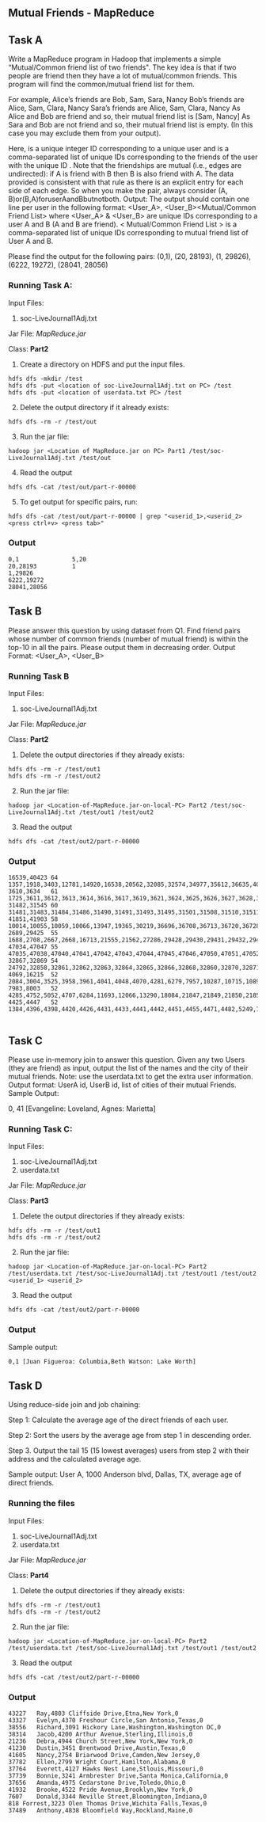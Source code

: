 ## Mutual Friends - MapReduce

## Task A
Write a MapReduce program in Hadoop that implements a simple “Mutual/Common friend list of two friends". The key idea is that if two people are friend then they have a lot of mutual/common friends. This program will find the common/mutual friend list for them.

For example,
Alice’s friends are Bob, Sam, Sara, Nancy Bob’s friends are Alice, Sam, Clara, Nancy Sara’s friends are Alice, Sam, Clara, Nancy
As Alice and Bob are friend and so, their mutual friend list is [Sam, Nancy]
As Sara and Bob are not friend and so, their mutual friend list is empty. (In this case you may exclude them from your output).

Here, <User> is a unique integer ID corresponding to a unique user and <Friends> is a
comma-separated list of unique IDs corresponding to the friends of the user with the unique ID <User>. Note that the friendships are mutual (i.e., edges are undirected): if A is friend with B then B is also friend with A. The data provided is consistent with that rule as there is an explicit entry for each side of each edge. So when you make the pair, always consider (A, B)or(B,A)foruserAandBbutnotboth.
Output: The output should contain one line per user in the following format:
<User_A>, <User_B><TAB><Mutual/Common Friend List>
where <User_A> & <User_B> are unique IDs corresponding to a user A and B (A and B are friend). < Mutual/Common Friend List > is a comma-separated list of unique IDs corresponding to mutual friend list of User A and B.


Please find the output for the following pairs:
(0,1), (20, 28193), (1, 29826), (6222, 19272), (28041, 28056)



### Running Task A: 
Input Files: 
1. soc-LiveJournal1Adj.txt

Jar File: *MapReduce.jar*

Class: **Part2**

1. Create a directory on HDFS and put the input files.
  ```
  hdfs dfs -mkdir /test
  hdfs dfs -put <location of soc-LiveJournal1Adj.txt on PC> /test
  hdfs dfs -put <location of userdata.txt PC> /test
  ```
2. Delete the output directory if it already exists:
```
hdfs dfs -rm -r /test/out
```
3. Run the jar file:
```
hadoop jar <Location of MapReduce.jar on PC> Part1 /test/soc-LiveJournal1Adj.txt /test/out
```
4. Read the output
  ``` 
  hdfs dfs -cat /test/out/part-r-00000
 ```
5. To get output for specific pairs, run:
  ```
  hdfs dfs -cat /test/out/part-r-00000 | grep "<userid_1>,<userid_2> <press ctrl+v> <press tab>"
  ```
  
### Output 
```
0,1               5,20
20,28193          1
1,29826         
6222,19272
28041,28056
```


## Task B
Please answer this question by using dataset from Q1.
Find friend pairs whose number of common friends (number of mutual friend) is within the top-10 in all the pairs. Please
output them in decreasing order.
Output Format:
<User_A>, <User_B> <TAB> <Number of Mutual Friends> <TAB> <List of user ids of Mutual Friends>

### Running Task B
Input Files: 
1. soc-LiveJournal1Adj.txt

Jar File: *MapReduce.jar*

Class: **Part2**

1. Delete the output directories if they already exists:
```
hdfs dfs -rm -r /test/out1
hdfs dfs -rm -r /test/out2
```
2. Run the jar file:
```
hadoop jar <Location-of-MapReduce.jar-on-local-PC> Part2 /test/soc-LiveJournal1Adj.txt /test/out1 /test/out2
```
3. Read the output
  ``` 
  hdfs dfs -cat /test/out2/part-r-00000
 ```

### Output  
```
16539,40423	64	1357,1918,3403,12781,14920,16538,20562,32085,32574,34977,35612,36635,40419,40434,40455,40497,40426,40429,40430,40432,40433,40435,40436,40439,40440,40441,40442,40443,40445,40448,40451,40452,40453,40458,40459,40461,40462,40464,40466,40469,40470,40471,40473,40474,40475,40476,40478,40482,40483,40484,40485,40486,40487,40488,40489,40490,40491,40492,40493,40494,40495,40496,40498,40499
3610,3634	61	1725,3611,3612,3613,3614,3616,3617,3619,3621,3624,3625,3626,3627,3628,3629,3630,3631,3632,3633,3635,3636,3637,3638,3639,3640,3641,3642,3643,3644,3645,3646,3648,3649,3650,3651,3652,3653,3655,3657,3658,3659,3660,3661,3662,3663,3664,3665,3666,3667,3668,3669,3670,3671,3672,3673,3674,3675,3677,3679,3681,3683
31482,31545	60	31481,31483,31484,31486,31490,31491,31493,31495,31501,31508,31510,31511,31521,31523,31529,31531,31540,31547,31556,31561,31565,31573,31575,31485,31488,31489,31496,31497,31498,31499,31500,31502,31507,31509,31512,31514,31520,31522,31524,31525,31532,31534,31535,31536,31539,31543,31544,31548,31557,31558,31564,31566,31569,31570,31576,31577,31578,31581,31582,31583
41851,41903	58	10014,10055,10059,10066,13947,19365,30219,36696,36708,36713,36720,36728,36735,36742,36807,36827,36852,36870,36894,36927,37011,37035,37038,37063,37132,37179,37218,37247,37269,37303,37314,37346,37374,37430,37441,37448,37493,37532,37561,37674,37722,37765,39235,39237,41888,18912,36923,41935,44049,44101,44137,44178,44201,45022,43018,44149,44191,44199
2689,29425	55	1688,2708,2667,2668,16713,21555,21562,27286,29428,29430,29431,29432,29433,29434,29435,29436,29437,29438,29442,29444,29445,29447,29449,29450,29451,29452,29454,29459,29461,29464,29465,29466,29468,29469,29470,29473,29474,29476,29477,29478,29479,29482,29485,29487,29492,29494,29495,29496,29499,29504,29505,29506,29508,29509,29513
47034,47047	55	47035,47038,47040,47041,47042,47043,47044,47045,47046,47050,47051,47052,47054,47055,47056,47057,47058,47059,47060,47062,47063,47066,47067,47068,47070,47071,47073,47074,47075,47076,47077,47078,47079,47082,47083,47084,47085,47086,47087,47088,47089,47090,47091,47096,47097,47098,47099,47100,47102,47103,47104,47108,47110,47113,47109
32867,32869	54	24792,32858,32861,32862,32863,32864,32865,32866,32868,32860,32870,32871,32872,32873,32874,32876,32878,32880,32881,32883,32884,32888,32889,32891,32894,32895,32897,32898,32899,32900,32901,32903,32905,32906,32908,32911,32912,32913,32914,32915,32922,32931,32934,32937,32938,32940,32942,32945,32930,32932,32933,32939,32941,32943
4069,16215	52	2084,3004,3525,3958,3961,4041,4048,4070,4281,6279,7957,10287,10715,10898,10987,11005,11577,16192,16196,16197,16198,16200,16204,16205,16208,16211,16212,16214,660,2660,4159,8508,10408,16218,16229,22091,22102,22118,22158,22883,23211,27410,30811,30864,42719,42810,42811,43238,43709,47669,48067,48920
7983,8003	52	4285,4752,5052,4707,6284,11693,12066,13290,18084,21847,21849,21850,21853,21857,21858,21859,21860,21861,21862,21863,21864,21865,21866,21867,21868,21872,21873,21874,21878,21880,21883,21885,21886,21887,21891,21894,21895,21897,21898,21899,21900,21901,21902,21903,21904,21905,21907,21909,21910,21911,21912,21916
4425,4447	52	1384,4396,4398,4420,4426,4431,4433,4441,4442,4451,4455,4471,4482,5249,7014,11756,23744,32352,32356,32360,32386,32394,32408,32417,32418,32423,32425,32440,32728,32729,32730,32737,32738,32740,32741,32754,32761,32766,32774,32779,32782,32784,32801,32806,32812,32814,35008,35182,35186,35261,38000,40136


```

## Task C
Please use in-memory join to answer this question.
Given any two Users (they are friend) as input, output the list of the names and the city of their mutual friends.
Note: use the userdata.txt to get the extra user information. Output format:
UserA id, UserB id, list of cities of their mutual Friends.
Sample Output:

0, 41 [Evangeline: Loveland, Agnes: Marietta]

### Running Task C:
Input Files: 
1. soc-LiveJournal1Adj.txt
2. userdata.txt

Jar File: *MapReduce.jar*

Class: **Part3**

1. Delete the output directories if they already exists:
```
hdfs dfs -rm -r /test/out1
hdfs dfs -rm -r /test/out2
```
2. Run the jar file:
```
hadoop jar <Location-of-MapReduce.jar-on-local-PC> Part2 /test/userdata.txt /test/soc-LiveJournal1Adj.txt /test/out1 /test/out2 <userid_1> <userid_2>
```
3. Read the output
  ``` 
  hdfs dfs -cat /test/out2/part-r-00000
 ```

### Output 
Sample output:
```
0,1	[Juan Figueroa: Columbia,Beth Watson: Lake Worth]
```

## Task D
Using reduce-side join and job chaining:

Step 1: Calculate the average age of the direct friends of each user.

Step 2: Sort the users by the average age from step 1 in descending order.

Step 3. Output the tail 15 (15 lowest averages) users from step 2 with their address and the
calculated average age.

Sample output:
User A, 1000 Anderson blvd, Dallas, TX, average age of direct friends.

### Running the files
Input Files: 
1. soc-LiveJournal1Adj.txt
2. userdata.txt

Jar File: *MapReduce.jar*

Class: **Part4**

1. Delete the output directories if they already exists:
```
hdfs dfs -rm -r /test/out1
hdfs dfs -rm -r /test/out2
```
2. Run the jar file:
```
hadoop jar <Location-of-MapReduce.jar-on-local-PC> Part2 /test/userdata.txt /test/soc-LiveJournal1Adj.txt /test/out1 /test/out2
```
3. Read the output
  ``` 
  hdfs dfs -cat /test/out2/part-r-00000
```
### Output
```
43227	Ray,4803 Cliffside Drive,Etna,New York,0
43327	Evelyn,4370 Freshour Circle,San Antonio,Texas,0
38556	Richard,3091 Hickory Lane,Washington,Washington DC,0
38314	Jacob,4200 Arthur Avenue,Sterling,Illinois,0
21236	Debra,4944 Church Street,New York,New York,0
41230	Dustin,3451 Brentwood Drive,Austin,Texas,0
41605	Nancy,2754 Briarwood Drive,Camden,New Jersey,0
37782	Ellen,2799 Wright Court,Hamilton,Alabama,0
37764	Everett,4127 Hawks Nest Lane,Stlouis,Missouri,0
37739	Bonnie,3241 Armbrester Drive,Santa Monica,California,0
37656	Amanda,4975 Cedarstone Drive,Toledo,Ohio,0
41932	Brooke,4522 Pride Avenue,Brooklyn,New York,0
7607	Donald,3344 Neville Street,Bloomington,Indiana,0
818	Forrest,3223 Olen Thomas Drive,Wichita Falls,Texas,0
37489	Anthony,4838 Bloomfield Way,Rockland,Maine,0
```
